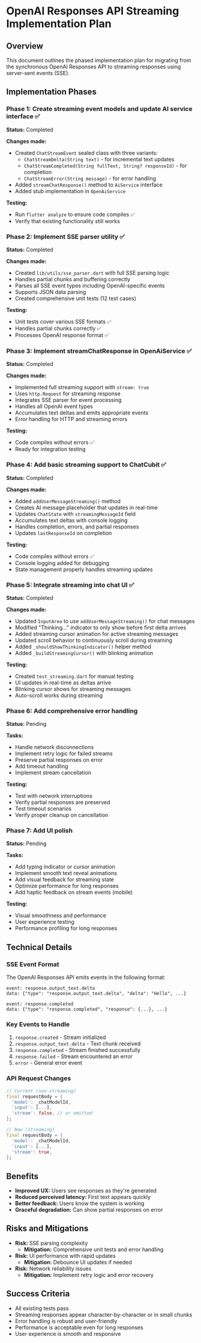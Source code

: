 # OpenAI Responses API Streaming Implementation Plan

## Overview
This document outlines the phased implementation plan for migrating from the synchronous OpenAI Responses API to streaming responses using server-sent events (SSE).

## Implementation Phases

### Phase 1: Create streaming event models and update AI service interface ✅
**Status:** Completed

**Changes made:**
- Created `ChatStreamEvent` sealed class with three variants:
  - `ChatStreamDelta(String text)` - for incremental text updates
  - `ChatStreamCompleted(String fullText, String? responseId)` - for completion
  - `ChatStreamError(String message)` - for error handling
- Added `streamChatResponse()` method to `AiService` interface
- Added stub implementation in `OpenAiService`

**Testing:**
- Run `flutter analyze` to ensure code compiles ✅
- Verify that existing functionality still works

### Phase 2: Implement SSE parser utility ✅
**Status:** Completed

**Changes made:**
- Created `lib/utils/sse_parser.dart` with full SSE parsing logic
- Handles partial chunks and buffering correctly
- Parses all SSE event types including OpenAI-specific events
- Supports JSON data parsing
- Created comprehensive unit tests (12 test cases)

**Testing:**
- Unit tests cover various SSE formats ✅
- Handles partial chunks correctly ✅
- Processes OpenAI response format ✅

### Phase 3: Implement streamChatResponse in OpenAiService ✅
**Status:** Completed

**Changes made:**
- Implemented full streaming support with `stream: true`
- Uses `http.Request` for streaming response
- Integrates SSE parser for event processing
- Handles all OpenAI event types
- Accumulates text deltas and emits appropriate events
- Error handling for HTTP and streaming errors

**Testing:**
- Code compiles without errors ✅
- Ready for integration testing

### Phase 4: Add basic streaming support to ChatCubit ✅
**Status:** Completed

**Changes made:**
- Added `addUserMessageStreaming()` method
- Creates AI message placeholder that updates in real-time
- Updates `ChatState` with `streamingMessageId` field
- Accumulates text deltas with console logging
- Handles completion, errors, and partial responses
- Updates `lastResponseId` on completion

**Testing:**
- Code compiles without errors ✅
- Console logging added for debugging
- State management properly handles streaming updates

### Phase 5: Integrate streaming into chat UI ✅
**Status:** Completed

**Changes made:**
- Updated `InputArea` to use `addUserMessageStreaming()` for chat messages
- Modified "Thinking..." indicator to only show before first delta arrives
- Added streaming cursor animation for active streaming messages
- Updated scroll behavior to continuously scroll during streaming
- Added `_shouldShowThinkingIndicator()` helper method
- Added `_buildStreamingCursor()` with blinking animation

**Testing:**
- Created `test_streaming.dart` for manual testing
- UI updates in real-time as deltas arrive
- Blinking cursor shows for streaming messages
- Auto-scroll works during streaming

### Phase 6: Add comprehensive error handling
**Status:** Pending

**Tasks:**
- Handle network disconnections
- Implement retry logic for failed streams
- Preserve partial responses on error
- Add timeout handling
- Implement stream cancellation

**Testing:**
- Test with network interruptions
- Verify partial responses are preserved
- Test timeout scenarios
- Verify proper cleanup on cancellation

### Phase 7: Add UI polish
**Status:** Pending

**Tasks:**
- Add typing indicator or cursor animation
- Implement smooth text reveal animations
- Add visual feedback for streaming state
- Optimize performance for long responses
- Add haptic feedback on stream events (mobile)

**Testing:**
- Visual smoothness and performance
- User experience testing
- Performance profiling for long responses

## Technical Details

### SSE Event Format
The OpenAI Responses API emits events in the following format:
```
event: response.output_text.delta
data: {"type": "response.output_text.delta", "delta": "Hello", ...}

event: response.completed
data: {"type": "response.completed", "response": {...}, ...}
```

### Key Events to Handle
1. `response.created` - Stream initialized
2. `response.output_text.delta` - Text chunk received
3. `response.completed` - Stream finished successfully
4. `response.failed` - Stream encountered an error
5. `error` - General error event

### API Request Changes
```dart
// Current (non-streaming)
final requestBody = {
  'model': _chatModelId,
  'input': [...],
  'stream': false, // or omitted
};

// New (streaming)
final requestBody = {
  'model': _chatModelId,
  'input': [...],
  'stream': true,
};
```

## Benefits
- **Improved UX:** Users see responses as they're generated
- **Reduced perceived latency:** First text appears quickly
- **Better feedback:** Users know the system is working
- **Graceful degradation:** Can show partial responses on error

## Risks and Mitigations
- **Risk:** SSE parsing complexity
  - **Mitigation:** Comprehensive unit tests and error handling
- **Risk:** UI performance with rapid updates
  - **Mitigation:** Debounce UI updates if needed
- **Risk:** Network reliability issues
  - **Mitigation:** Implement retry logic and error recovery

## Success Criteria
- All existing tests pass
- Streaming responses appear character-by-character or in small chunks
- Error handling is robust and user-friendly
- Performance is acceptable even for long responses
- User experience is smooth and responsive